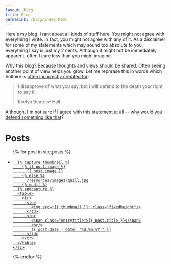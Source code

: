 ```yaml
---
layout: blog
title: Blog
permalink: /blog/index.html
---
```




Here's my blog.
I rant about all kinds of stuff here.
You might not agree with everything I write.
In fact, you might not agree with any of it.
As a disclaimer for some of my statements which may sound too absolute to you,
everything I say is just my 2 cents.
Although it might not be immediately apparent,
often I care less than you might imagine.

Why this blog? Because thoughts and views should be shared.
Often seeing another point of view helps you grow.
Let me rephrase this in words which Voltaire is
[often incorrectly credited for](http://en.wikipedia.org/wiki/Evelyn_Beatrice_Hall):

> I disapprove of what you say, but I will defend to the death your right to say it.
> 
> Evelyn Beatrice Hall

Although, I'm not sure if I agree with this statement at all -- why would you [defend
something like that](/2012/11/25/freespeech.html)?


<h1>Posts</h1>

<ul class="entries">
  {% for post in site.posts %}
  <a href="{{ post.url }}">
    <li>

      {% capture thumbnail %}
        {% if post.image %}
          {{ post.image }}
        {% else %}
          /resources/images/quill.jpg
        {% endif %}
      {% endcapture %}
      <table>
        <tr>
          <td>
            <img src="{{ thumbnail }}" class="fixedheight"/>
          </td>
          <td>
            <span class="entrytitle">{{ post.title }}</span>
            <br/>
            {{ post.date | date: "%d.%m.%Y." }}
          </td>
        </tr>
      </table>
    </li>
  </a>
  {% endfor %}
</ul>






